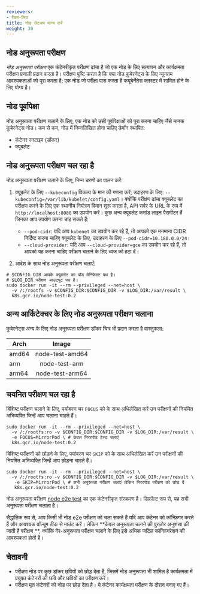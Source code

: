 ```yaml
---
reviewers:
- रैंडम-लिउ 
title: नोड सेटअप मान्य करें
weight: 30
---
```



## नोड अनुरूपता परीक्षण

*नोड अनुरूपता परीक्षण* एक कंटेनरीकृत परीक्षण ढांचा है जो एक नोड के लिए सत्यापन और कार्यक्षमता परीक्षण प्रणाली प्रदान करता है। परीक्षण पुष्टि करता है कि क्या
नोड कुबेरनेट्स के लिए न्यूनतम आवश्यकताओं को पूरा करता है; एक नोड जो परीक्षा पास करता है
कयूबेर्नेतेस क्लस्टर में शामिल होने के लिए योग्य है।

## नोड पूर्वापेक्षा

नोड अनुरूपता परीक्षण चलाने के लिए, एक नोड को उसी पूर्वापेक्षाओं को पूरा करना चाहिए जैसे 
मानक कुबेरनेट्स नोड। कम से कम, नोड में निम्नलिखित होना चाहिए
डेमॉन स्थापित:

* कंटेनर रनटाइम (डॉकर)
* क्यूबलेट

## नोड अनुरूपता परीक्षण चल रहा है

नोड अनुरूपता परीक्षण चलाने के लिए, निम्न चरणों का पालन करें:
1. क्यूबलेट के लिए `--kubeconfig` विकल्प के मान की गणना करें; उदाहरण के लिए:
    `--kubeconfig=/var/lib/kubelet/config.yaml`।
    क्योंकि परीक्षण ढांचा क्यूबलेट का परीक्षण करने के लिए एक स्थानीय नियंत्रण विमान शुरू करता है,
     API सर्वर के URL के रूप में `http://localhost:8080` का उपयोग करें।
     कुछ अन्य क्यूबलेट कमांड लाइन पैरामीटर हैं जिनका आप उपयोग करना चाह सकते हैं:
   * `--pod-cidr`: यदि आप `kubenet` का उपयोग कर रहे हैं, तो आपको एक मनमाना CIDR निर्दिष्ट करना चाहिए
     क्यूबलेट के लिए, उदाहरण के लिए `--pod-cidr=10.180.0.0/24`।
   * `--cloud-provider`: यदि आप `--cloud-provider=gce` का उपयोग कर रहे हैं, तो आपको यह करना चाहिए
     परीक्षण चलाने के लिए ध्वज को हटा दें।

2. आदेश के साथ नोड अनुरूपता परीक्षण चलाएँ:

```shell
# $CONFIG_DIR आपके क्यूबलेट का पॉड मेनिफेस्ट पथ है।
# $LOG_DIR परीक्षण आउटपुट पथ है।
sudo docker run -it --rm --privileged --net=host \
  -v /:/rootfs -v $CONFIG_DIR:$CONFIG_DIR -v $LOG_DIR:/var/result \
  k8s.gcr.io/node-test:0.2
```

## अन्य आर्किटेक्चर के लिए नोड अनुरूपता परीक्षण चलाना

कुबेरनेट्स अन्य के लिए नोड अनुरूपता परीक्षण डॉकर चित्र भी प्रदान करता है
वास्तुकला:

  Arch  |       Image       |
--------|:-----------------:|
 amd64  |  node-test-amd64  |
  arm   |    node-test-arm  |
 arm64  |  node-test-arm64  |

## चयनित परीक्षण चल रहा है

विशिष्ट परीक्षण चलाने के लिए, पर्यावरण चर `FOCUS` को के साथ अधिलेखित करें
उन परीक्षणों की नियमित अभिव्यक्ति जिन्हें आप चलाना चाहते हैं।


```shell
sudo docker run -it --rm --privileged --net=host \
  -v /:/rootfs:ro -v $CONFIG_DIR:$CONFIG_DIR -v $LOG_DIR:/var/result \
  -e FOCUS=MirrorPod \ # केवल मिररपॉड टेस्ट चलाएं
  k8s.gcr.io/node-test:0.2
```

विशिष्ट परीक्षणों को छोड़ने के लिए, पर्यावरण चर `SKIP` को के साथ अधिलेखित करें
उन परीक्षणों की नियमित अभिव्यक्ति जिन्हें आप छोड़ना चाहते हैं।

```shell
sudo docker run -it --rm --privileged --net=host \
  -v /:/rootfs:ro -v $CONFIG_DIR:$CONFIG_DIR -v $LOG_DIR:/var/result \
   -e SKIP=MirrorPod \ # सभी अनुरूपता परीक्षण चलाएं लेकिन मिररपॉड परीक्षण को छोड़ दें
   k8s.gcr.io/node-test:0.2
```

नोड अनुरूपता परीक्षण [node e2e test](https://github.com/kubernetes/community/blob/master/contributors/devel/sig-node/e2e-node-tests.md) का एक कंटेनरीकृत संस्करण है।
डिफ़ॉल्ट रूप से, यह सभी अनुरूपता परीक्षण चलाता है।

सैद्धांतिक रूप से, आप किसी भी नोड e2e परीक्षण को चला सकते हैं यदि आप कंटेनर को कॉन्फ़िगर करते हैं और
आवश्यक वॉल्यूम ठीक से माउंट करें। लेकिन **केवल अनुरूपता चलाने की पुरज़ोर अनुशंसा की जाती है
परीक्षण **, क्योंकि गैर-अनुरूपता परीक्षण चलाने के लिए इसे अधिक जटिल कॉन्फ़िगरेशन की आवश्यकता होती है।

## चेतावनी

* परीक्षण नोड पर कुछ डॉकर छवियों को छोड़ देता है, जिसमें नोड अनुरूपता भी शामिल है
   कार्यक्षमता में प्रयुक्त कंटेनरों की छवि और छवियों का परीक्षण करें।
* परीक्षण मृत कंटेनरों को नोड पर छोड़ देता है। ये कंटेनर कार्यक्षमता परीक्षण के दौरान बनाए गए हैं।